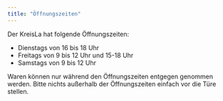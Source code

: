 ```yaml
---
title: "Öffnungszeiten"
---
```


Der KreisLa hat folgende Öffnungszeiten:
- Dienstags von 16 bis 18 Uhr
- Freitags von 9 bis 12 Uhr und 15-18 Uhr
- Samstags von 9 bis 12 Uhr

Waren können nur während den Öffnungszeiten entgegen genommen werden. Bitte nichts außerhalb der Öffnungszeiten einfach vor die Türe stellen.

